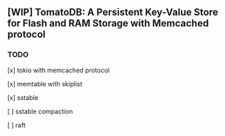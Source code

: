 ## [WIP] TomatoDB: A Persistent Key-Value Store for Flash and RAM Storage with Memcached protocol

### TODO

[x] tokio with memcached protocol

[x] memtable with skiplist

[x] sstable

[ ] sstable compaction

[ ] raft